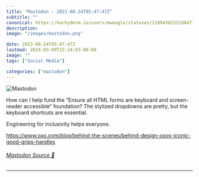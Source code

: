 ```yaml
---
title: "Mastodon - 2023-08-24T05:47:47Z"
subtitle: ""
canonical: https://hachyderm.io/users/mweagle/statuses/110943015210847132
description:
image: "/images/mastodon.png"

date: 2023-08-24T05:47:47Z
lastmod: 2024-03-09T15:24:03-08:00
image: ""
tags: ["Social Media"]

categories: ["mastodon"]
---
```

![Mastodon](/images/mastodon.png)

<p>How can I help fund the “Ensure all HTML forms are keyboard and screen-reader accessible” foundation? The stylized dropdowns are pretty, but the keyboard shortcuts are essential. </p><p>Engineering for inclusivity helps everyone. </p><p><a href="https://www.oxo.com/blog/behind-the-scenes/behind-design-oxos-iconic-good-grips-handles" target="_blank" rel="nofollow noopener noreferrer" translate="no"><span class="invisible">https://www.</span><span class="ellipsis">oxo.com/blog/behind-the-scenes</span><span class="invisible">/behind-design-oxos-iconic-good-grips-handles</span></a></p>


###### [Mastodon Source 🐘](https://hachyderm.io/@mweagle/110943015210847132)

___
